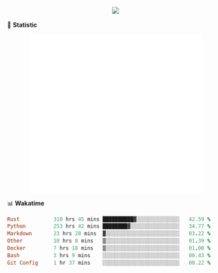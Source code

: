 <!-- https://github.com/DenverCoder1/readme-typing-svg -->
<p align="center">
<img src="https://readme-typing-svg.demolab.com?font=Orbitron&size=25&pause=1000&center=true&vCenter=true&random=false&width=600&lines=Welcome+to+my+GitHub+profile+page!" />


🌟 **Statistic**

<p align="center">
  <img width="400" align="top" src="https://github.com/fllesser/fllesser/blob/main/left.svg" />
  <img width="400" align="top" src="https://github.com/fllesser/fllesser/blob/main/right.svg" />
</p>


📊 **Wakatime**

<!--START_SECTION:waka-->

```ruby
Rust           310 hrs 45 mins ██████████▓░░░░░░░░░░░░░░   42.59 %
Python         253 hrs 42 mins ████████▓░░░░░░░░░░░░░░░░   34.77 %
Markdown       23 hrs 28 mins  ▓░░░░░░░░░░░░░░░░░░░░░░░░   03.22 %
Other          10 hrs 8 mins   ▒░░░░░░░░░░░░░░░░░░░░░░░░   01.39 %
Docker         7 hrs 18 mins   ▒░░░░░░░░░░░░░░░░░░░░░░░░   01.00 %
Bash           3 hrs 9 mins    ░░░░░░░░░░░░░░░░░░░░░░░░░   00.43 %
Git Config     1 hr 37 mins    ░░░░░░░░░░░░░░░░░░░░░░░░░   00.22 %
```

<!--END_SECTION:waka-->

